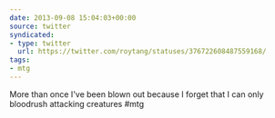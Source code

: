 ```yaml
---
date: 2013-09-08 15:04:03+00:00
source: twitter
syndicated:
- type: twitter
  url: https://twitter.com/roytang/statuses/376722608487559168/
tags:
- mtg
---
```


More than once I've been blown out because I forget that I can only bloodrush attacking creatures #mtg